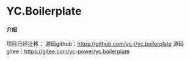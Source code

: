 # YC.Boilerplate

#### 介绍

项目已经迁移：
源码github：https://github.com/yc-l/yc.boilerplate
源码gitee：https://gitee.com/yc-power/yc.boilerplate
